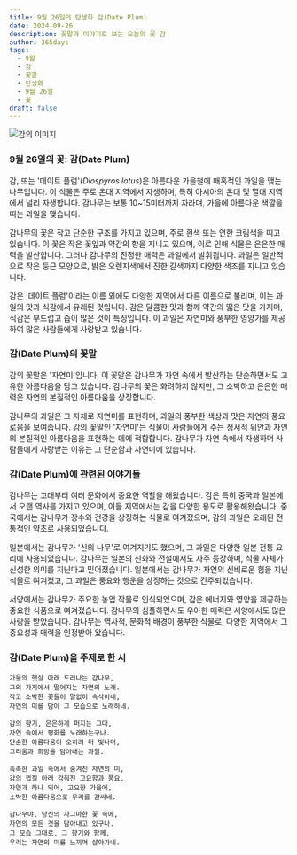 ```yaml
---
title: 9월 26일의 탄생화 감(Date Plum)
date: 2024-09-26
description: 꽃말과 이야기로 보는 오늘의 꽃 감
author: 365days
tags:
  - 9월
  - 감
  - 꽃말
  - 탄생화
  - 9월 26일
  - 꽃
draft: false
---
```


![감의 이미지](https://cdn.pixabay.com/photo/2016/07/21/12/25/gamkkot-1532393_640.jpg#center)


### 9월 26일의 꽃: 감(Date Plum)

감, 또는 '데이트 플럼'(*Diospyros lotus*)은 아름다운 가을철에 매혹적인 과일을 맺는 나무입니다. 이 식물은 주로 온대 지역에서 자생하며, 특히 아시아의 온대 및 열대 지역에서 널리 자생합니다. 감나무는 보통 10~15미터까지 자라며, 가을에 아름다운 색깔을 띠는 과일을 맺습니다. 

감나무의 꽃은 작고 단순한 구조를 가지고 있으며, 주로 흰색 또는 연한 크림색을 띠고 있습니다. 이 꽃은 작은 꽃잎과 약간의 향을 지니고 있으며, 이로 인해 식물은 은은한 매력을 발산합니다. 그러나 감나무의 진정한 매력은 과일에서 발휘됩니다. 과일은 일반적으로 작은 둥근 모양으로, 밝은 오렌지색에서 진한 갈색까지 다양한 색조를 지니고 있습니다. 

감은 '데이트 플럼'이라는 이름 외에도 다양한 지역에서 다른 이름으로 불리며, 이는 과일의 맛과 식감에서 유래된 것입니다. 감은 달콤한 맛과 함께 약간의 떫은 맛을 가지며, 식감은 부드럽고 즙이 많은 것이 특징입니다. 이 과일은 자연미와 풍부한 영양가를 제공하여 많은 사람들에게 사랑받고 있습니다.

### 감(Date Plum)의 꽃말

감의 꽃말은 '자연미'입니다. 이 꽃말은 감나무가 자연 속에서 발산하는 단순하면서도 고유한 아름다움을 담고 있습니다. 감나무의 꽃은 화려하지 않지만, 그 소박하고 은은한 매력은 자연의 본질적인 아름다움을 상징합니다. 

감나무의 과일은 그 자체로 자연미를 표현하며, 과일의 풍부한 색상과 맛은 자연의 풍요로움을 보여줍니다. 감의 꽃말인 '자연미'는 식물이 사람들에게 주는 정서적 위안과 자연의 본질적인 아름다움을 표현하는 데에 적합합니다. 감나무가 자연 속에서 자생하며 사람들에게 사랑받는 이유는 그 단순함과 자연미에 있습니다.

### 감(Date Plum)에 관련된 이야기들

감나무는 고대부터 여러 문화에서 중요한 역할을 해왔습니다. 감은 특히 중국과 일본에서 오랜 역사를 가지고 있으며, 이들 지역에서는 감을 다양한 용도로 활용해왔습니다. 중국에서는 감나무가 장수와 건강을 상징하는 식물로 여겨졌으며, 감의 과일은 오래된 전통적인 약초로 사용되었습니다.

일본에서는 감나무가 '신의 나무'로 여겨지기도 했으며, 그 과일은 다양한 일본 전통 요리에 사용되었습니다. 감나무는 일본의 신화와 전설에서도 자주 등장하며, 식물 자체가 신성한 의미를 지닌다고 믿어졌습니다. 일본에서는 감나무가 자연의 신비로운 힘을 지닌 식물로 여겨졌고, 그 과일은 풍요와 행운을 상징하는 것으로 간주되었습니다.

서양에서는 감나무가 주요한 농업 작물로 인식되었으며, 감은 에너지와 영양을 제공하는 중요한 식품으로 여겨졌습니다. 감나무의 심플하면서도 우아한 매력은 서양에서도 많은 사랑을 받았습니다. 감나무는 역사적, 문화적 배경이 풍부한 식물로, 다양한 지역에서 그 중요성과 매력을 인정받아 왔습니다.

### 감(Date Plum)을 주제로 한 시

	가을의 햇살 아래 드러나는 감나무,
	그의 가지에서 떨어지는 자연의 노래.
	작고 소박한 꽃들이 말없이 속삭이네,
	자연의 미를 담아 그 모습으로 노래하네.
	
	감의 향기, 은은하게 퍼지는 그대,
	자연 속에서 평화를 노래하는구나.
	단순한 아름다움이 오히려 더 빛나며,
	그리움과 희망을 담아내는 과일.
	
	촉촉한 과일 속에서 숨겨진 자연의 미,
	감의 껍질 아래 감춰진 고요함과 풍요.
	자연과 하나 되어, 고요한 가을에,
	소박한 아름다움으로 우리를 감싸네.
	
	감나무야, 당신의 자그마한 꽃 속에,
	자연의 모든 것을 담아내고 있구나.
	그 모습 그대로, 그 향기와 함께,
	우리는 자연의 미를 느끼며 살아가네.